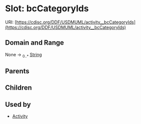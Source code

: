 
# Slot: bcCategoryIds




URI: [https://cdisc.org/DDF/USDMUML/activity__bcCategoryIds](https://cdisc.org/DDF/USDMUML/activity__bcCategoryIds)


## Domain and Range

None &#8594;  <sub>0..\*</sub> [String](types/String.md)

## Parents


## Children


## Used by

 * [Activity](Activity.md)
